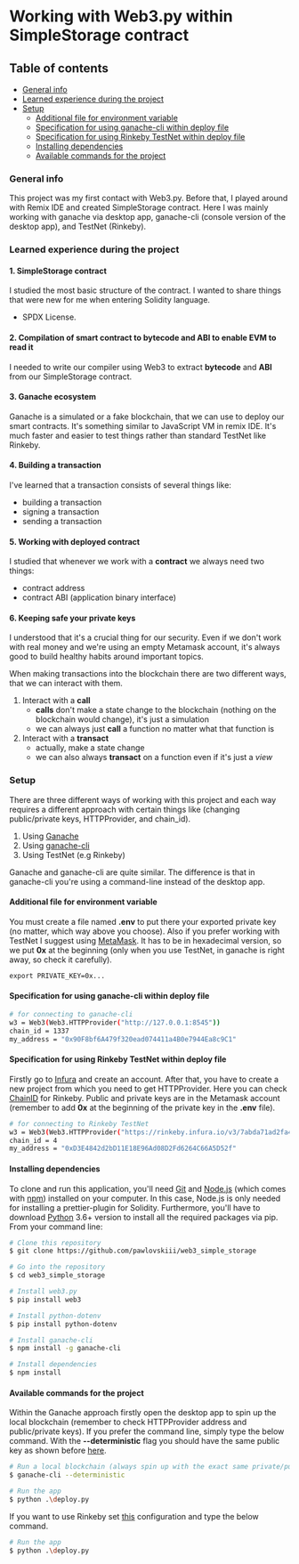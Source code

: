# Working with Web3.py within SimpleStorage contract

## Table of contents

- [General info](#general-info)
- [Learned experience during the project](#learned-experience-during-the-project)
- [Setup](#setup)
  - [Additional file for environment variable](#additional-file-for-environment-variable)
  - [Specification for using ganache-cli within deploy file](#specification-for-using-ganache-cli-within-deploy-file)
  - [Specification for using Rinkeby TestNet within deploy file](#specification-for-using-rinkeby-testnet-within-deploy-file)
  - [Installing dependencies](#installing-dependencies)
  - [Available commands for the project](#available-commands-for-the-project)

### General info

This project was my first contact with Web3.py. Before that, I played around with Remix IDE and created SimpleStorage contract. Here I was mainly working with ganache via desktop app, ganache-cli (console version of the desktop app), and TestNet (Rinkeby).

### Learned experience during the project

#### 1. SimpleStorage contract

I studied the most basic structure of the contract. I wanted to share things that were new for me when entering Solidity language.

- SPDX License.

#### 2. Compilation of smart contract to **bytecode** and **ABI** to enable EVM to read it

I needed to write our compiler using Web3 to extract **bytecode** and **ABI** from our SimpleStorage contract.

#### 3. Ganache ecosystem

Ganache is a simulated or a fake blockchain, that we can use to deploy our smart contracts. It's something similar to JavaScript VM in remix IDE. It's much faster and easier to test things rather than standard TestNet like Rinkeby.

#### 4. Building a transaction

I've learned that a transaction consists of several things like:

- building a transaction
- signing a transaction
- sending a transaction

#### 5. Working with deployed contract

I studied that whenever we work with a **contract** we always need two things:

- contract address
- contract ABI (application binary interface)

#### 6. Keeping safe your private keys

I understood that it's a crucial thing for our security. Even if we don't work with real money and we're using an empty Metamask account, it's always good to build healthy habits around important topics.

When making transactions into the blockchain there are two different ways, that we can interact with them.

1. Interact with a **call**
   - **calls** don't make a state change to the blockchain (nothing on the blockchain would change), it's just a simulation
   - we can always just **call** a function no matter what that function is
2. Interact with a **transact**
   - actually, make a state change
   - we can also always **transact** on a function even if it's just a _view_

### Setup

There are three different ways of working with this project and each way requires a different approach with certain things like (changing public/private keys, HTTPProvider, and chain_id).

1. Using [Ganache](https://trufflesuite.com/ganache/index.html)
2. Using [ganache-cli](https://www.npmjs.com/package/ganache-cli)
3. Using TestNet (e.g Rinkeby)

Ganache and ganache-cli are quite similar. The difference is that in ganache-cli you're using a command-line instead of the desktop app.

#### Additional file for environment variable

You must create a file named **.env** to put there your exported private key (no matter, which way above you choose). Also if you prefer working with TestNet I suggest using [MetaMask](https://metamask.io/). It has to be in hexadecimal version, so we put **0x** at the beginning (only when you use TestNet, in ganache is right away, so check it carefully).

```
export PRIVATE_KEY=0x...
```

#### Specification for using ganache-cli within deploy file

```bash
# for connecting to ganache-cli
w3 = Web3(Web3.HTTPProvider("http://127.0.0.1:8545"))
chain_id = 1337
my_address = "0x90F8bf6A479f320ead074411a4B0e7944Ea8c9C1"
```

#### Specification for using Rinkeby TestNet within deploy file

Firstly go to [Infura](https://infura.io/) and create an account. After that, you have to create a new project from which you need to get HTTPProvider. Here you can check [ChainID](https://chainlist.org/) for Rinkeby. Public and private keys are in the Metamask account (remember to add **0x** at the beginning of the private key in the **.env** file).

```bash
# for connecting to Rinkeby TestNet
w3 = Web3(Web3.HTTPProvider("https://rinkeby.infura.io/v3/7abda71ad2fa49b18ca946c72c6b558a"))
chain_id = 4
my_address = "0xD3E4842d2bD11E18E96Ad08D2Fd6264C66A5D52f"
```

#### Installing dependencies

To clone and run this application, you'll need [Git](https://git-scm.com) and [Node.js](https://nodejs.org/en/download/) (which comes with [npm](http://npmjs.com)) installed on your computer. In this case, Node.js is only needed for installing a prettier-plugin for Solidity. Furthermore, you'll have to download [Python](https://www.python.org/downloads/) 3.6+ version to install all the required packages via pip. From your command line:

```bash
# Clone this repository
$ git clone https://github.com/pawlovskiii/web3_simple_storage

# Go into the repository
$ cd web3_simple_storage

# Install web3.py
$ pip install web3

# Install python-dotenv
$ pip install python-dotenv

# Install ganache-cli
$ npm install -g ganache-cli

# Install dependencies
$ npm install
```

#### Available commands for the project

Within the Ganache approach firstly open the desktop app to spin up the local blockchain (remember to check HTTPProvider address and public/private keys). If you prefer the command line, simply type the below command. With the **--deterministic** flag you should have the same public key as shown before [here](#specification-for-using-ganache-cli-within-deploy-file).

```bash
# Run a local blockchain (always spin up with the exact same private/public keys)
$ ganache-cli --deterministic

# Run the app
$ python .\deploy.py
```

If you want to use Rinkeby set [this](#specification-for-using-rinkeby-testnet-within-deploy-file) configuration and type the below command.

```bash
# Run the app
$ python .\deploy.py
```
